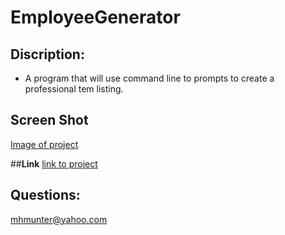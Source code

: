 # **EmployeeGenerator**

## Discription: 
- A program that will use command line to prompts to create a professional tem listing. 


 ## **Screen Shot**
[Image of project](https://github.com/mhmunter/noteFactory/blob/main/noteFactoryPic.png)

##**Link**
[link to project](https://young-springs-34442.herokuapp.com/)

## **Questions:**
mhmunter@yahoo.com
